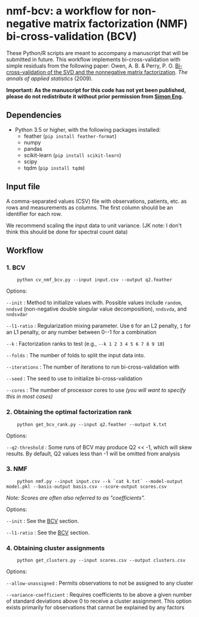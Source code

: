 # nmf-bcv: a workflow for non-negative matrix factorization (NMF) bi-cross-validation (BCV)

These Python/R scripts are meant to accompany a manuscript that will be submitted in future. This workflow implements bi-cross-validation with simple residuals from the following paper: Owen, A. B. & Perry, P. O. [Bi-cross-validation of the SVD and the nonnegative matrix factorization](https://arxiv.org/abs/0908.2062). *The annals of applied statistics* (2009).

**Important: As the manuscript for this code has not yet been published, please do not redistribute it without prior permission from [Simon Eng](mailto:simon.eng@mail.utoronto.ca).**

## Dependencies

-   Python 3.5 or higher, with the following packages installed:
    +   feather (`pip install feather-format`)
    +   numpy
    +   pandas
    +   scikit-learn (`pip install scikit-learn`)
    +   scipy
    +   tqdm (`pip install tqdm`)

## Input file

A comma-separated values (CSV) file with observations, patients, etc. as rows and measurements as columns. The first column should be an identifier for each row.

We recommend scaling the input data to unit variance. (JK note: I don't think this should be done for spectral count data)

## Workflow

### 1. BCV

        python cv_nmf_bcv.py --input input.csv --output q2.feather

Options:

`--init`
: Method to initialize values with. Possible values include `random`, `nndsvd` (non-negative double singular value decomposition), `nndsvda`, and `nndsvdar`

`--l1-ratio`
: Regularization mixing parameter. Use `0` for an L2 penalty, `1` for an L1 penalty, or any number between 0--1 for a combination

`--k`
: Factorization ranks to test (e.g., `--k 1 2 3 4 5 6 7 8 9 10`)

`--folds`
: The number of folds to split the input data into.

`--iterations`
: The number of iterations to run bi-cross-validation with

`--seed`
: The seed to use to initialize bi-cross-validation

`--cores`
: The number of processor cores to use *(you will want to specify this in most cases)*

### 2. Obtaining the optimal factorization rank

        python get_bcv_rank.py --input q2.feather --output k.txt

Options:

`--q2-threshold`
: Some runs of BCV may produce Q2 << -1, which will skew results. By default, Q2 values less than -1 will be omitted from analysis

### 3. NMF

        python nmf.py --input input.csv --k `cat k.txt` --model-output model.pkl --basis-output basis.csv --score-output scores.csv

*Note: Scores are often also referred to as "coefficients".*

Options:

`--init`
: See the [BCV](#1-bcv) section.

`--l1-ratio`
: See the [BCV](#1-bcv) section.

### 4. Obtaining cluster assignments

        python get_clusters.py --input scores.csv --output clusters.csv

Options:

`--allow-unassigned`
: Permits observations to not be assigned to any cluster

`--variance-coefficient`
: Requires coefficients to be above a given number of standard deviations above 0 to receive a cluster assignment. This option exists primarily for observations that cannot be explained by any factors
